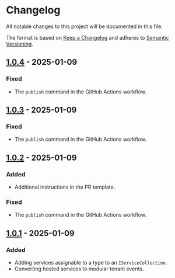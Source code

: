 <!-- markdownlint-disable MD024 -->

# Changelog

All notable changes to this project will be documented in this file.

The format is based on [Keep a Changelog](https://keepachangelog.com/en/1.0.0/)
and adheres to [Semantic Versioning](https://semver.org/).

## [1.0.4] - 2025-01-09

### Fixed

- The `publish` command in the GitHub Actions workflow.

## [1.0.3] - 2025-01-09

### Fixed

- The `publish` command in the GitHub Actions workflow.

## [1.0.2] - 2025-01-09

### Added

- Additional instructions in the PR template.

### Fixed

- The `publish` command in the GitHub Actions workflow.

## [1.0.1] - 2025-01-09

### Added

- Adding services assignable to a type to an `IServiceCollection`.
- Converting hosted services to modular tenant events.

[1.0.4]:
  https://github.com/altibiz/extensions-dependency-injection/compare/v1.0.3...v1.0.4
[1.0.3]:
  https://github.com/altibiz/extensions-dependency-injection/compare/v1.0.2...v1.0.3
[1.0.2]:
  https://github.com/altibiz/extensions-dependency-injection/compare/v1.0.1...v1.0.2
[1.0.1]:
  https://github.com/altibiz/extensions-dependency-injection/releases/tag/v1.0.1
